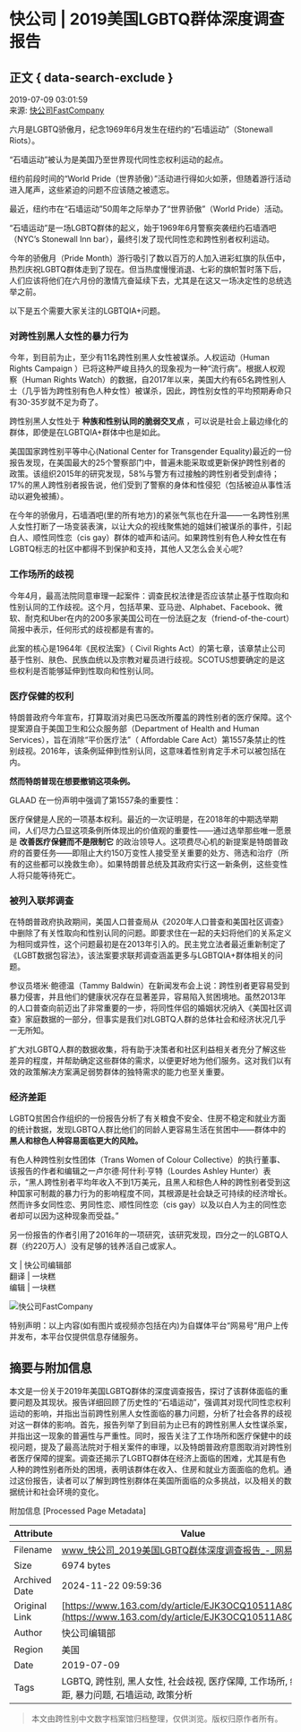 # 快公司 | 2019美国LGBTQ群体深度调查报告

## 正文 { data-search-exclude }


2019-07-09 03:01:59  
来源: [快公司FastCompany](https://www.163.com/dy/media/T1472180282695.html)  

六月是LGBTQ骄傲月，纪念1969年6月发生在纽约的“石墙运动”（Stonewall Riots）。

“石墙运动”被认为是美国乃至世界现代同性恋权利运动的起点。

纽约前段时间的“World Pride（世界骄傲）”活动进行得如火如荼，但随着游行活动进入尾声，这些紧迫的问题不应该随之被遗忘。

最近，纽约市在“石墙运动”50周年之际举办了“世界骄傲”（World Pride）活动。

“石墙运动”是一场LGBTQ群体的起义，始于1969年6月警察突袭纽约石墙酒吧（NYC’s Stonewall Inn bar），最终引发了现代同性恋和跨性别者权利运动。

今年的骄傲月（Pride Month）游行吸引了数以百万的人加入进彩虹旗的队伍中，热烈庆祝LGBTQ群体走到了现在。但当热度慢慢消退、七彩的旗帜暂时落下后，人们应该将他们在六月份的激情亢奋延续下去，尤其是在这又一场决定性的总统选举之前。

以下是五个需要大家关注的LGBTQIA+问题。

### 对跨性别黑人女性的暴力行为

今年，到目前为止，至少有11名跨性别黑人女性被谋杀。人权运动（Human Rights Campaign ）已将这种严峻且持久的现象视为一种“流行病”。根据人权观察（Human Rights Watch）的数据，自2017年以来，美国大约有65名跨性别人士（几乎皆为跨性别有色人种女性）被谋杀，因此，跨性别女性的平均预期寿命只有30-35岁就不足为奇了。

跨性别黑人女性处于 **种族和性别认同的脆弱交叉点** ，可以说是社会上最边缘化的群体，即使是在LGBTQIA+群体中也是如此。

美国国家跨性别平等中心(National Center for Transgender Equality)最近的一份报告发现，在美国最大的25个警察部门中，普遍未能采取或更新保护跨性别者的政策。该组织2015年的研究发现，58%与警方有过接触的跨性别者受到虐待；17%的黑人跨性别者报告说，他们受到了警察的身体和性侵犯（包括被迫从事性活动以避免被捕）。

在今年的骄傲月，石墙酒吧(里的所有地方)的紧张气氛也在升温——一名跨性别黑人女性打断了一场变装表演，以让大众的视线聚焦她的姐妹们被谋杀的事件，引起白人、顺性同性恋（cis gay）群体的嘘声和诘问。如果跨性别有色人种女性在有LGBTQ标志的社区中都得不到保护和支持，其他人又怎么会关心呢?

### 工作场所的歧视

今年4月，最高法院同意审理一起案件：调查民权法律是否应该禁止基于性取向和性别认同的工作歧视。这个月，包括苹果、亚马逊、Alphabet、Facebook、微软、耐克和Uber在内的200多家美国公司在一份法庭之友（friend-of-the-court）简报中表示，任何形式的歧视都是有害的。

此案的核心是1964年《民权法案》（ Civil Rights Act）的第七章，该章禁止公司基于性别、肤色、民族血统以及宗教对雇员进行歧视。SCOTUS想要确定的是这些权利是否能够延伸到性取向和性别认同。

### 医疗保健的权利

特朗普政府今年宣布，打算取消对奥巴马医改所覆盖的跨性别者的医疗保障。这个提案源自于美国卫生和公众服务部（Department of Health and Human Services），旨在消除“平价医疗法”（ Affordable Care Act）第1557条禁止的性别歧视。2016年，该条例延伸到性别认同，这意味着性别肯定手术可以被包括在内。

**然而特朗普现在想要撤销这项条例。**

GLAAD 在一份声明中强调了第1557条的重要性：

医疗保健是人民的一项基本权利。最近的一次证明是，在2018年的中期选举期间，人们尽力凸显这项条例所体现出的价值观的重要性——通过选举那些唯一愿景是 **改善医疗保健而不是限制它** 的政治领导人。这项费尽心机的新提案是特朗普政府的首要任务——即阻止大约150万变性人接受至关重要的处方、筛选和治疗（所有的这些都可以挽救生命）。如果特朗普总统及其政府实行这一新条例，这些变性人将只能等待死亡。

### 被列入联邦调查

在特朗普政府执政期间，美国人口普查局从《2020年人口普查和美国社区调查》中删除了有关性取向和性别认同的问题。即要求住在一起的夫妇将他们的关系定义为相同或异性，这个问题最初是在2013年引入的。民主党立法者最近重新制定了《LGBT数据包容法》，该法案要求联邦调查涵盖更多与LGBTQIA+群体相关的问题。

参议员塔米·鲍德温（Tammy Baldwin）在新闻发布会上说：跨性别者更容易受到暴力侵害，并且他们的健康状况存在显著差异，容易陷入贫困境地。虽然2013年的人口普查向前迈出了非常重要的一步，将同性伴侣的婚姻状况纳入《美国社区调查》家庭数据的一部分，但事实是我们对LGBTQ人群的总体社会和经济状况几乎一无所知。

扩大对LGBTQ人群的数据收集，将有助于决策者和社区利益相关者充分了解这些差异的程度，并帮助确定这些群体的需求，以便更好地为他们服务。这对我们以有效的政策解决方案满足弱势群体的独特需求的能力也至关重要。

### 经济差距

LGBTQ贫困合作组织的一份报告分析了有关粮食不安全、住房不稳定和就业方面的统计数据，发现LGBTQ人群比他们的同龄人更容易生活在贫困中——群体中的 **黑人和棕色人种容易面临更大的风险。**

有色人种跨性别女性团体（Trans Women of Colour Collective）的执行董事、该报告的作者和编辑之一卢尔德·阿什利·亨特（Lourdes Ashley Hunter）表示，“黑人跨性别者平均年收入不到1万美元，且黑人和棕色人种的跨性别者受到这种国家可制裁的暴力行为的影响程度不同，其根源是社会缺乏可持续的经济增长。然而许多女同性恋、男同性恋、顺性同性恋（cis gay）以及以白人为主的同性恋者却可以因为这种现象而受益。”

另一份报告的作者引用了2016年的一项研究，该研究发现，四分之一的LGBTQ人群（约220万人）没有足够的钱养活自己或家人。

文 | 快公司编辑部  
翻译 | 一块糕  
编辑 | 一块糕  

![快公司FastCompany](https://nimg.ws.126.net/?url=http://dingyue.ws.126.net/8XLO3MfyIJjnCOHbz1sXU01uXLB=aKZDY17xqml32GtLQ1472180282313.jpg&thumbnail=160y160&quality=80&type=jpg)

特别声明：以上内容(如有图片或视频亦包括在内)为自媒体平台“网易号”用户上传并发布，本平台仅提供信息存储服务。

## 摘要与附加信息

<!-- tcd_abstract -->
本文是一份关于2019年美国LGBTQ群体的深度调查报告，探讨了该群体面临的重要问题及其现状。报告详细回顾了历史性的“石墙运动”，强调其对现代同性恋权利运动的影响，并指出当前跨性别黑人女性面临的暴力问题，分析了社会各界的歧视对这一群体的影响。首先，报告列举了到目前为止已有的跨性别黑人女性谋杀案，并指出这一现象的普遍性与严重性。同时，报告关注了工作场所和医疗保健中的歧视问题，提及了最高法院对于相关案件的审理，以及特朗普政府意图取消对跨性别者医疗保障的提案。调查还揭示了LGBTQ群体在经济上面临的困难，尤其是有色人种的跨性别者所处的困境，表明该群体在收入、住房和就业方面面临的危机。通过这份报告，读者可以了解到跨性别群体在美国所面临的众多挑战，以及相关的数据统计和社会环境的变化。
<!-- tcd_abstract_end -->

附加信息 [Processed Page Metadata]

| Attribute       | Value                                  |
|-----------------|----------------------------------------|
| Filename        | www_快公司_2019美国LGBTQ群体深度调查报告_-_网易.md                             |
| Size            | 6974 bytes                           |
| Archived Date   | 2024-11-22 09:59:36                             |
| Original Link   | [https://www.163.com/dy/article/EJK3OCQ10511A8QV.html](https://www.163.com/dy/article/EJK3OCQ10511A8QV.html)                       |
| Author          | 快公司编辑部                               |
| Region          | 美国                               |
| Date            | 2019-07-09                                 |
| Tags            | LGBTQ, 跨性别, 黑人女性, 社会歧视, 医疗保障, 工作场所, 经济差距, 暴力问题, 石墙运动, 政策分析                                 |
>
> 本文由跨性别中文数字档案馆归档整理，仅供浏览。版权归原作者所有。
>